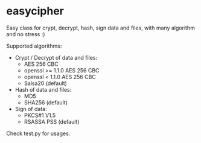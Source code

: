 # easycipher
Easy class for crypt, decrypt, hash, sign data and files, with many algorithm and no stress :)

Supported algorithms: 
* Crypt / Decrypt of data and files:
  * AES 256 CBC
  * openssl >= 1.1.0 AES 256 CBC 
  * openssl <  1.1.0 AES 256 CBC
  * Salsa20 (default)
* Hash of data and files:
  * MD5
  * SHA256 (default)
* Sign of data:
  * PKCS#1 V1.5
  * RSASSA PSS (default)

Check test.py for usages.
